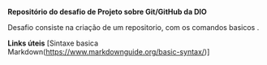 **Repositório do desafio de Projeto sobre Git/GitHub da DIO**

Desafio consiste na criação de um repositorio, com os comandos basicos .

**Links úteis**
[Sintaxe basica Markdown(https://www.markdownguide.org/basic-syntax/)]


